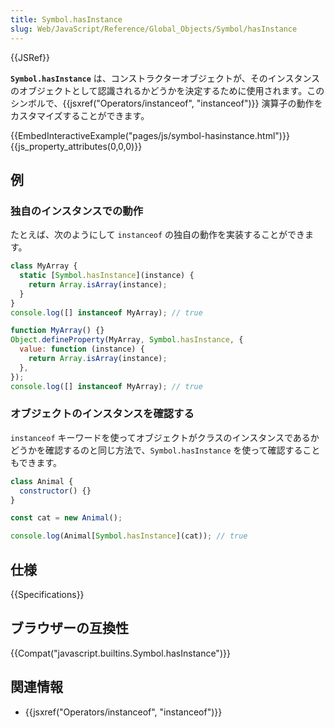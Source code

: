 ```yaml
---
title: Symbol.hasInstance
slug: Web/JavaScript/Reference/Global_Objects/Symbol/hasInstance
---
```


{{JSRef}}

**`Symbol.hasInstance`** は、コンストラクターオブジェクトが、そのインスタンスのオブジェクトとして認識されるかどうかを決定するために使用されます。このシンボルで、{{jsxref("Operators/instanceof", "instanceof")}} 演算子の動作をカスタマイズすることができます。

{{EmbedInteractiveExample("pages/js/symbol-hasinstance.html")}}{{js_property_attributes(0,0,0)}}

## 例

### 独自のインスタンスでの動作

たとえば、次のようにして `instanceof` の独自の動作を実装することができます。

```js
class MyArray {
  static [Symbol.hasInstance](instance) {
    return Array.isArray(instance);
  }
}
console.log([] instanceof MyArray); // true
```

```js
function MyArray() {}
Object.defineProperty(MyArray, Symbol.hasInstance, {
  value: function (instance) {
    return Array.isArray(instance);
  },
});
console.log([] instanceof MyArray); // true
```

### オブジェクトのインスタンスを確認する

`instanceof` キーワードを使ってオブジェクトがクラスのインスタンスであるかどうかを確認するのと同じ方法で、`Symbol.hasInstance` を使って確認することもできます。

```js
class Animal {
  constructor() {}
}

const cat = new Animal();

console.log(Animal[Symbol.hasInstance](cat)); // true
```

## 仕様

{{Specifications}}

## ブラウザーの互換性

{{Compat("javascript.builtins.Symbol.hasInstance")}}

## 関連情報

- {{jsxref("Operators/instanceof", "instanceof")}}
